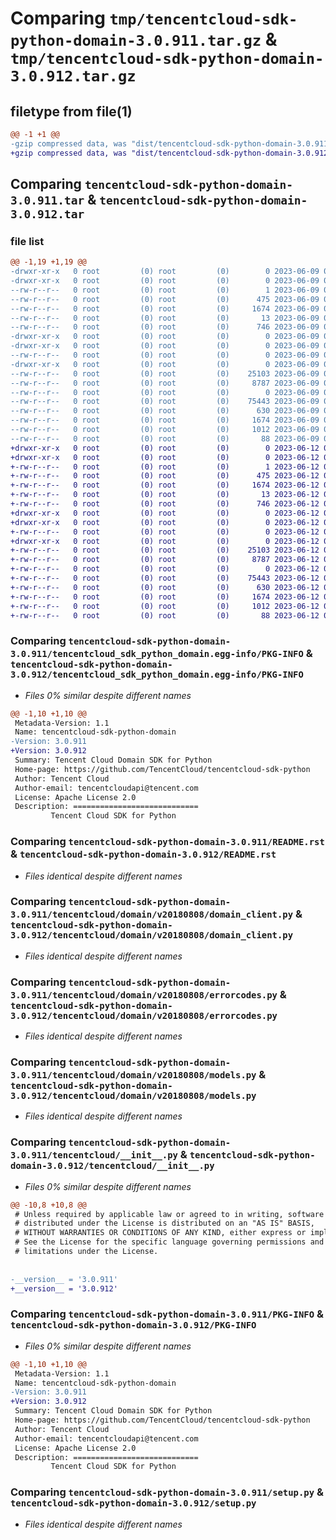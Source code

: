 # Comparing `tmp/tencentcloud-sdk-python-domain-3.0.911.tar.gz` & `tmp/tencentcloud-sdk-python-domain-3.0.912.tar.gz`

## filetype from file(1)

```diff
@@ -1 +1 @@
-gzip compressed data, was "dist/tencentcloud-sdk-python-domain-3.0.911.tar", last modified: Fri Jun  9 02:18:03 2023, max compression
+gzip compressed data, was "dist/tencentcloud-sdk-python-domain-3.0.912.tar", last modified: Mon Jun 12 03:02:18 2023, max compression
```

## Comparing `tencentcloud-sdk-python-domain-3.0.911.tar` & `tencentcloud-sdk-python-domain-3.0.912.tar`

### file list

```diff
@@ -1,19 +1,19 @@
-drwxr-xr-x   0 root         (0) root         (0)        0 2023-06-09 02:18:03.000000 tencentcloud-sdk-python-domain-3.0.911/
-drwxr-xr-x   0 root         (0) root         (0)        0 2023-06-09 02:18:03.000000 tencentcloud-sdk-python-domain-3.0.911/tencentcloud_sdk_python_domain.egg-info/
--rw-r--r--   0 root         (0) root         (0)        1 2023-06-09 02:18:03.000000 tencentcloud-sdk-python-domain-3.0.911/tencentcloud_sdk_python_domain.egg-info/dependency_links.txt
--rw-r--r--   0 root         (0) root         (0)      475 2023-06-09 02:18:03.000000 tencentcloud-sdk-python-domain-3.0.911/tencentcloud_sdk_python_domain.egg-info/SOURCES.txt
--rw-r--r--   0 root         (0) root         (0)     1674 2023-06-09 02:18:03.000000 tencentcloud-sdk-python-domain-3.0.911/tencentcloud_sdk_python_domain.egg-info/PKG-INFO
--rw-r--r--   0 root         (0) root         (0)       13 2023-06-09 02:18:03.000000 tencentcloud-sdk-python-domain-3.0.911/tencentcloud_sdk_python_domain.egg-info/top_level.txt
--rw-r--r--   0 root         (0) root         (0)      746 2023-06-09 02:18:03.000000 tencentcloud-sdk-python-domain-3.0.911/README.rst
-drwxr-xr-x   0 root         (0) root         (0)        0 2023-06-09 02:18:03.000000 tencentcloud-sdk-python-domain-3.0.911/tencentcloud/
-drwxr-xr-x   0 root         (0) root         (0)        0 2023-06-09 02:18:03.000000 tencentcloud-sdk-python-domain-3.0.911/tencentcloud/domain/
--rw-r--r--   0 root         (0) root         (0)        0 2023-06-09 02:18:03.000000 tencentcloud-sdk-python-domain-3.0.911/tencentcloud/domain/__init__.py
-drwxr-xr-x   0 root         (0) root         (0)        0 2023-06-09 02:18:03.000000 tencentcloud-sdk-python-domain-3.0.911/tencentcloud/domain/v20180808/
--rw-r--r--   0 root         (0) root         (0)    25103 2023-06-09 02:18:03.000000 tencentcloud-sdk-python-domain-3.0.911/tencentcloud/domain/v20180808/domain_client.py
--rw-r--r--   0 root         (0) root         (0)     8787 2023-06-09 02:18:03.000000 tencentcloud-sdk-python-domain-3.0.911/tencentcloud/domain/v20180808/errorcodes.py
--rw-r--r--   0 root         (0) root         (0)        0 2023-06-09 02:18:03.000000 tencentcloud-sdk-python-domain-3.0.911/tencentcloud/domain/v20180808/__init__.py
--rw-r--r--   0 root         (0) root         (0)    75443 2023-06-09 02:18:03.000000 tencentcloud-sdk-python-domain-3.0.911/tencentcloud/domain/v20180808/models.py
--rw-r--r--   0 root         (0) root         (0)      630 2023-06-09 02:18:03.000000 tencentcloud-sdk-python-domain-3.0.911/tencentcloud/__init__.py
--rw-r--r--   0 root         (0) root         (0)     1674 2023-06-09 02:18:03.000000 tencentcloud-sdk-python-domain-3.0.911/PKG-INFO
--rw-r--r--   0 root         (0) root         (0)     1012 2023-06-09 02:18:03.000000 tencentcloud-sdk-python-domain-3.0.911/setup.py
--rw-r--r--   0 root         (0) root         (0)       88 2023-06-09 02:18:03.000000 tencentcloud-sdk-python-domain-3.0.911/setup.cfg
+drwxr-xr-x   0 root         (0) root         (0)        0 2023-06-12 03:02:18.000000 tencentcloud-sdk-python-domain-3.0.912/
+drwxr-xr-x   0 root         (0) root         (0)        0 2023-06-12 03:02:18.000000 tencentcloud-sdk-python-domain-3.0.912/tencentcloud_sdk_python_domain.egg-info/
+-rw-r--r--   0 root         (0) root         (0)        1 2023-06-12 03:02:18.000000 tencentcloud-sdk-python-domain-3.0.912/tencentcloud_sdk_python_domain.egg-info/dependency_links.txt
+-rw-r--r--   0 root         (0) root         (0)      475 2023-06-12 03:02:18.000000 tencentcloud-sdk-python-domain-3.0.912/tencentcloud_sdk_python_domain.egg-info/SOURCES.txt
+-rw-r--r--   0 root         (0) root         (0)     1674 2023-06-12 03:02:18.000000 tencentcloud-sdk-python-domain-3.0.912/tencentcloud_sdk_python_domain.egg-info/PKG-INFO
+-rw-r--r--   0 root         (0) root         (0)       13 2023-06-12 03:02:18.000000 tencentcloud-sdk-python-domain-3.0.912/tencentcloud_sdk_python_domain.egg-info/top_level.txt
+-rw-r--r--   0 root         (0) root         (0)      746 2023-06-12 03:02:18.000000 tencentcloud-sdk-python-domain-3.0.912/README.rst
+drwxr-xr-x   0 root         (0) root         (0)        0 2023-06-12 03:02:18.000000 tencentcloud-sdk-python-domain-3.0.912/tencentcloud/
+drwxr-xr-x   0 root         (0) root         (0)        0 2023-06-12 03:02:18.000000 tencentcloud-sdk-python-domain-3.0.912/tencentcloud/domain/
+-rw-r--r--   0 root         (0) root         (0)        0 2023-06-12 03:02:18.000000 tencentcloud-sdk-python-domain-3.0.912/tencentcloud/domain/__init__.py
+drwxr-xr-x   0 root         (0) root         (0)        0 2023-06-12 03:02:18.000000 tencentcloud-sdk-python-domain-3.0.912/tencentcloud/domain/v20180808/
+-rw-r--r--   0 root         (0) root         (0)    25103 2023-06-12 03:02:18.000000 tencentcloud-sdk-python-domain-3.0.912/tencentcloud/domain/v20180808/domain_client.py
+-rw-r--r--   0 root         (0) root         (0)     8787 2023-06-12 03:02:18.000000 tencentcloud-sdk-python-domain-3.0.912/tencentcloud/domain/v20180808/errorcodes.py
+-rw-r--r--   0 root         (0) root         (0)        0 2023-06-12 03:02:18.000000 tencentcloud-sdk-python-domain-3.0.912/tencentcloud/domain/v20180808/__init__.py
+-rw-r--r--   0 root         (0) root         (0)    75443 2023-06-12 03:02:18.000000 tencentcloud-sdk-python-domain-3.0.912/tencentcloud/domain/v20180808/models.py
+-rw-r--r--   0 root         (0) root         (0)      630 2023-06-12 03:02:18.000000 tencentcloud-sdk-python-domain-3.0.912/tencentcloud/__init__.py
+-rw-r--r--   0 root         (0) root         (0)     1674 2023-06-12 03:02:18.000000 tencentcloud-sdk-python-domain-3.0.912/PKG-INFO
+-rw-r--r--   0 root         (0) root         (0)     1012 2023-06-12 03:02:18.000000 tencentcloud-sdk-python-domain-3.0.912/setup.py
+-rw-r--r--   0 root         (0) root         (0)       88 2023-06-12 03:02:18.000000 tencentcloud-sdk-python-domain-3.0.912/setup.cfg
```

### Comparing `tencentcloud-sdk-python-domain-3.0.911/tencentcloud_sdk_python_domain.egg-info/PKG-INFO` & `tencentcloud-sdk-python-domain-3.0.912/tencentcloud_sdk_python_domain.egg-info/PKG-INFO`

 * *Files 0% similar despite different names*

```diff
@@ -1,10 +1,10 @@
 Metadata-Version: 1.1
 Name: tencentcloud-sdk-python-domain
-Version: 3.0.911
+Version: 3.0.912
 Summary: Tencent Cloud Domain SDK for Python
 Home-page: https://github.com/TencentCloud/tencentcloud-sdk-python
 Author: Tencent Cloud
 Author-email: tencentcloudapi@tencent.com
 License: Apache License 2.0
 Description: ============================
         Tencent Cloud SDK for Python
```

### Comparing `tencentcloud-sdk-python-domain-3.0.911/README.rst` & `tencentcloud-sdk-python-domain-3.0.912/README.rst`

 * *Files identical despite different names*

### Comparing `tencentcloud-sdk-python-domain-3.0.911/tencentcloud/domain/v20180808/domain_client.py` & `tencentcloud-sdk-python-domain-3.0.912/tencentcloud/domain/v20180808/domain_client.py`

 * *Files identical despite different names*

### Comparing `tencentcloud-sdk-python-domain-3.0.911/tencentcloud/domain/v20180808/errorcodes.py` & `tencentcloud-sdk-python-domain-3.0.912/tencentcloud/domain/v20180808/errorcodes.py`

 * *Files identical despite different names*

### Comparing `tencentcloud-sdk-python-domain-3.0.911/tencentcloud/domain/v20180808/models.py` & `tencentcloud-sdk-python-domain-3.0.912/tencentcloud/domain/v20180808/models.py`

 * *Files identical despite different names*

### Comparing `tencentcloud-sdk-python-domain-3.0.911/tencentcloud/__init__.py` & `tencentcloud-sdk-python-domain-3.0.912/tencentcloud/__init__.py`

 * *Files 0% similar despite different names*

```diff
@@ -10,8 +10,8 @@
 # Unless required by applicable law or agreed to in writing, software
 # distributed under the License is distributed on an "AS IS" BASIS,
 # WITHOUT WARRANTIES OR CONDITIONS OF ANY KIND, either express or implied.
 # See the License for the specific language governing permissions and
 # limitations under the License.
 
 
-__version__ = '3.0.911'
+__version__ = '3.0.912'
```

### Comparing `tencentcloud-sdk-python-domain-3.0.911/PKG-INFO` & `tencentcloud-sdk-python-domain-3.0.912/PKG-INFO`

 * *Files 0% similar despite different names*

```diff
@@ -1,10 +1,10 @@
 Metadata-Version: 1.1
 Name: tencentcloud-sdk-python-domain
-Version: 3.0.911
+Version: 3.0.912
 Summary: Tencent Cloud Domain SDK for Python
 Home-page: https://github.com/TencentCloud/tencentcloud-sdk-python
 Author: Tencent Cloud
 Author-email: tencentcloudapi@tencent.com
 License: Apache License 2.0
 Description: ============================
         Tencent Cloud SDK for Python
```

### Comparing `tencentcloud-sdk-python-domain-3.0.911/setup.py` & `tencentcloud-sdk-python-domain-3.0.912/setup.py`

 * *Files identical despite different names*

